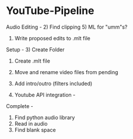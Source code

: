 # YouTube-Pipeline

Audio Editing -
2) Find clipping
5) ML for "umm"s?
1) Write proposed edits to .mlt file

Setup -
3) Create Folder
1) Create .mlt file
3) Move and rename video files from pending
3) Add intro/outro (filters included)

4) Youtube API integration -


Complete - 
1) Find python audio library
1) Read in audio
1) Find blank space